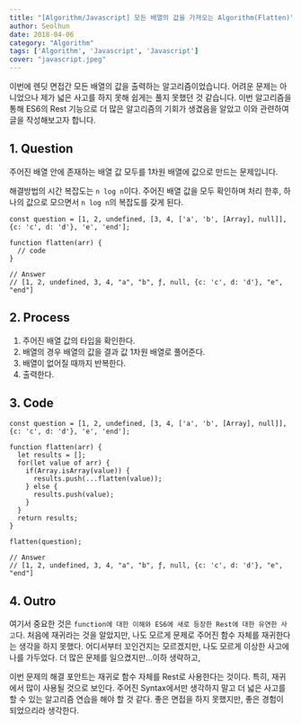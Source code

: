 ```yaml
---
title: "[Algorithm/Javascript] 모든 배열의 값을 가져오는 Algorithm(Flatten)"
author: Seolhun
date: 2018-04-06
category: "Algorithm"
tags: ['Algorithm', 'Javascript', 'Javascript']
cover: "javascript.jpeg"
---
```


이번에 렌딧 면접간 모든 배열의 값을 출력하는 알고리즘이었습니다. 어려운 문제는 아니었으나 제가 넓은 사고를 하지 못해 쉽게는 풀지 못했던 것 같습니다. 이번 알고리즘을 통해 ES6의 Rest 기능으로 더 많은 알고리즘의 기회가 생겼음을 알았고 이와 관련하여 글을 작성해보고자 합니다.

## 1. Question
주어진 배열 안에 존재하는 배열 값 모두를 1차원 배열에 값으로 만드는 문제입니다.

해결방법의 시간 복잡도는 `n log n`이다. 주어진 배열 값을 모두 확인하며 처리 한후, 하나의 값으로 모으면서 `n log n`의 복잡도를 갖게 된다.

```tsx
const question = [1, 2, undefined, [3, 4, ['a', 'b', [Array], null]], {c: 'c', d: 'd'}, 'e', 'end'];

function flatten(arr) {
  // code
}

// Answer
// [1, 2, undefined, 3, 4, "a", "b", ƒ, null, {c: 'c', d: 'd'}, "e", "end"]
```

## 2. Process
1. 주어진 배열 값의 타입을 확인한다.
2. 배열의 경우 배열의 값을 결과 값 1차원 배열로 풀어준다.
3. 배열이 없어질 때까지 반복한다.
4. 출력한다.

## 3. Code
```tsx
const question = [1, 2, undefined, [3, 4, ['a', 'b', [Array], null]], {c: 'c', d: 'd'}, 'e', 'end'];

function flatten(arr) {
  let results = [];
  for(let value of arr) {
    if(Array.isArray(value)) {
      results.push(...flatten(value));
    } else {
      results.push(value);
    }
  }
  return results;
}

flatten(question);

// Answer
// [1, 2, undefined, 3, 4, "a", "b", ƒ, null, {c: 'c', d: 'd'}, "e", "end"]
```

## 4. Outro
여기서 중요한 것은 `function에 대한 이해와 ES6에 새로 등장한 Rest에 대한 유연한 사고`다. 처음에 재귀라는 것을 알았지만, 나도 모르게 문제로 주어진 함수 자체를 재귀한다는 생각을 하지 못했다. 어디서부터 꼬인건지는 모르겠지만, 나도 모르게 이상한 사고에 나를 가두었다. 더 많은 문제를 일으켰지만...이하 생략하고,

이번 문제의 해결 포안트는 재귀로 함수 자체를 Rest로 사용한다는 것이다. 특히, 재귀에서 많이 사용될 것으로 보인다. 주어진 Syntax에서만 생각하지 말고 더 넓은 사고를 할 수 있는 알고리즘 연습을 해야 할 것 같다. 좋은 면접을 하지 못했지만, 좋은 경험이 되었으리라 생각한다.

